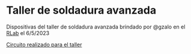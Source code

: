 # Taller de soldadura avanzada

Dispositivas del taller de soldadura avanzada brindado por @gzalo en el [RLab](https://rlab.be/) el 6/5/2023

[Circuito realizado para el taller](https://github.com/gzalo/taller-soldadura-avanzada-demo)

